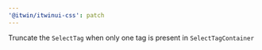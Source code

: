 ```yaml
---
'@itwin/itwinui-css': patch
---
```


Truncate the `SelectTag` when only one tag is present in `SelectTagContainer`
